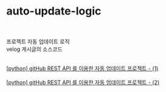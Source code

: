 # auto-update-logic
<br/>
<br/>
프로젝트 자동 업데이트 로직<br/>
velog 게시글의 소스코드<br/>
</br>

[\[python\] gitHub REST API 를 이용한 자동 업데이트 프로젝트 - (1)](https://velog.io/@kimjihong/auto-update-github-rest-api-1) </br></br>
[\[python\] gitHub REST API 를 이용한 자동 업데이트 프로젝트 - (2)](https://velog.io/@kimjihong/auto-update-github-rest-api-2)